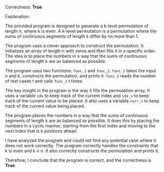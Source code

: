 Correctness: **True**

Explanation:

The provided program is designed to generate a k-level permutation of length n, where k is even. A k-level permutation is a permutation where the sums of continuous segments of length k differ by no more than 1.

The program uses a clever approach to construct the permutation. It initializes an array of length n with zeros and then fills it in a specific order. The idea is to place the numbers in a way that the sums of continuous segments of length k are as balanced as possible.

The program uses two functions: `func_1` and `func_2`. `func_1` takes the input n and k, constructs the permutation, and prints it. `func_2` reads the number of test cases t and calls `func_1` t times.

The key insight in the program is the way it fills the permutation array. It uses a variable `idx` to keep track of the current index and `idx_v` to keep track of the current value to be placed. It also uses a variable `curr_v` to keep track of the current value being placed.

The program places the numbers in a way that the sums of continuous segments of length k are as balanced as possible. It does this by placing the numbers in a cyclic manner, starting from the first index and moving to the next index that is k positions ahead.

I have analyzed the program and could not find any potential case where it does not work correctly. The program correctly handles the constraints that k is even and k ≤ n. It also correctly constructs the permutation and prints it.

Therefore, I conclude that the program is correct, and the correctness is **True**.